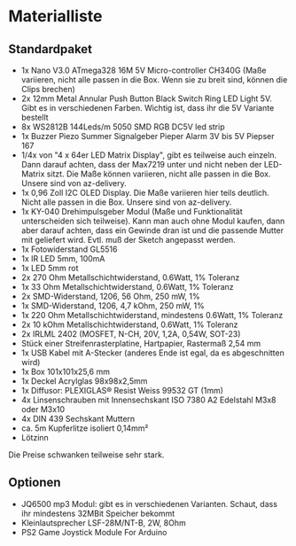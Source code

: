 # Materialliste
## Standardpaket
* 1x Nano V3.0 ATmega328 16M 5V Micro-controller CH340G (Maße variieren, nicht alle passen in die Box. Wenn sie zu breit sind, können die Clips brechen)
* 2x 12mm Metal Annular Push Button Black Switch Ring LED Light 5V. Gibt es in verschiedenen Farben. Wichtig ist, dass ihr die 5V Variante bestellt
* 8x WS2812B 144Leds/m 5050 SMD RGB DC5V led strip 
* 1x Buzzer Piezo Summer Signalgeber Pieper Alarm 3V bis 5V Piepser 167
* 1/4x von "4 x 64er LED Matrix Display", gibt es teilweise auch einzeln. Dann darauf achten, dass der Max7219 unter und nicht neben der LED-Matrix sitzt. Die Maße können variieren, nicht alle passen in die Box. Unsere sind von az-delivery.
* 1x 0,96 Zoll I2C OLED Display. Die Maße variieren hier teils deutlich. Nicht alle passen in die Box. Unsere sind von az-delivery.
* 1x KY-040 Drehimpulsgeber Modul (Maße und Funktionalität unterscheiden sich teilweise). Kann man auch ohne Modul kaufen, dann aber darauf achten, dass ein Gewinde dran ist und die passende Mutter mit geliefert wird. Evtl. muß der Sketch angepasst werden.
* 1x Fotowiderstand GL5516
* 1x IR LED 5mm, 100mA
* 1x LED 5mm rot
* 2x 270 Ohm Metallschichtwiderstand, 0.6Watt, 1% Toleranz
* 1x 33 Ohm Metallschichtwiderstand, 0.6Watt, 1% Toleranz
* 2x SMD-Widerstand, 1206, 56 Ohm, 250 mW, 1%
* 1x SMD-Widerstand, 1206, 4,7 kOhm, 250 mW, 1%
* 1x 220 Ohm Metallschichtwiderstand, mindestens 0.6Watt, 1% Toleranz
* 2x 10 kOhm Metallschichtwiderstand, 0.6Watt, 1% Toleranz
* 2x IRLML 2402 (MOSFET, N-CH, 20V, 1,2A, 0,54W, SOT-23)
* Stück einer Streifenrasterplatine, Hartpapier, Rastermaß 2,54 mm
* 1x USB Kabel mit A-Stecker (anderes Ende ist egal, da es abgeschnitten wird)
* 1x Box 101x101x25,6 mm
* 1x Deckel Acrylglas 98x98x2,5mm
* 1x Diffusor: PLEXIGLAS® Resist Weiss 99532 GT (1mm)
* 4x Linsenschrauben mit Innensechskant ISO 7380 A2 Edelstahl M3x8 oder M3x10
* 4x DIN 439 Sechskant Muttern
* ca. 5m Kupferlitze isoliert 0,14mm²
* Lötzinn

Die Preise schwanken teilweise sehr stark.

## Optionen
* JQ6500 mp3 Modul: gibt es in verschiedenen Varianten. Schaut, dass ihr mindestens 32MBit Speicher bekommt
* Kleinlautsprecher LSF-28M/NT-B, 2W, 8Ohm
* PS2 Game Joystick Module For Arduino
